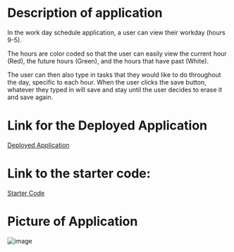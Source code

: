# Description of application
In the work day schedule application, a user can view their workday (hours 9-5). 

The hours are color coded so that the user can easily view the current hour (Red), the future hours (Green), and the hours that have past (White). 

The user can then also type in tasks that they would like to do throughout the day, specific to each hour. When the user clicks the save button, whatever they typed in will save and stay until the user decides to erase it and save again.


# Link for the Deployed Application
[Deployed Application](https://krosengr4.github.io/WorkDayScheduler/)


# Link to the starter code:
[Starter Code](https://github.com/coding-boot-camp/crispy-octo-meme)

# Picture of Application
![image](https://github.com/krosengr4/WorkDayScheduler/assets/139993281/56f842d6-64aa-41ca-bf4e-e7ce9590d620)



